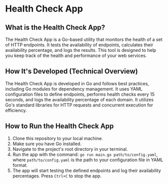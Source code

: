 # Health Check App

## What is the Health Check App?
The Health Check App is a Go-based utility that monitors the health of a set of HTTP endpoints. It tests the availability of endpoints, calculates their availability percentage, and logs the results. This tool is designed to help you keep track of the health and performance of your web services.

## How It's Developed (Technical Overview)
The Health Check App is developed in Go and follows best practices, including Go modules for dependency management. It uses YAML configuration files to define endpoints, performs health checks every 15 seconds, and logs the availability percentage of each domain. It utilizes Go's standard libraries for HTTP requests and concurrent execution for efficiency.

## How to Run the Health Check App
1. Clone this repository to your local machine.
2. Make sure you have Go installed.
3. Navigate to the project's root directory in your terminal.
4. Run the app with the command: `go run main.go path/to/config.yaml`, where `path/to/config.yaml` is the path to your configuration file in YAML format.
5. The app will start testing the defined endpoints and log their availability percentages. Press `Ctrl+C` to stop the app.
